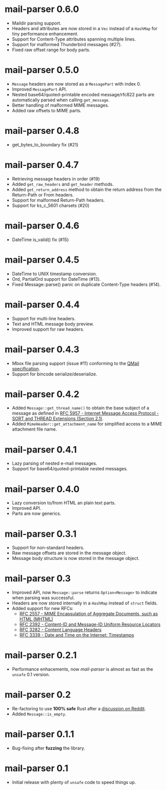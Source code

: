 mail-parser 0.6.0
================================
- Maildir parsing support.
- Headers and attributes are now stored in a `Vec` instead of a `HashMap` for tiny performance enhancement.
- Support for Content-Type attributes spanning multiple lines.
- Support for malformed Thunderbird messages (#27). 
- Fixed raw offset range for body parts.

mail-parser 0.5.0
================================
- `Message` headers are now stored as a `MessagePart` with index 0.
- Improved `MessagePart` API.
- Nested base64/quoted-printable encoded message/rfc822 parts are automatically parsed when calling `get_message`.
- Better handling of malformed MIME messages.
- Added raw offsets to MIME parts.

mail-parser 0.4.8
================================
- get_bytes_to_boundary fix (#21)

mail-parser 0.4.7
================================
- Retrieving message headers in order (#19)
- Added `get_raw_headers` and `get_header` methods.
- Added `get_return_address` method to obtain the return address from the Return-Path or From headers.
- Support for malformed Return-Path headers.
- Support for ks_c_5601 charsets (#20)

mail-parser 0.4.6
================================
- DateTime is_valid() fix (#15)
  
mail-parser 0.4.5
================================
- DateTime to UNIX timestamp conversion.
- Ord, PartialOrd support for DateTime (#13).
- Fixed Message::parse() panic on duplicate Content-Type headers (#14).

mail-parser 0.4.4
================================
- Support for multi-line headers.
- Text and HTML message body preview.
- Improved support for raw headers.

mail-parser 0.4.3
================================
- Mbox file parsing support (issue #11) conforming to the [QMail specification](http://qmail.org/qmail-manual-html/man5/mbox.html).
- Support for bincode serialize/deserialize.

mail-parser 0.4.2
================================
- Added `Message::get_thread_name()` to obtain the base subject of a message as defined in [RFC 5957 - Internet Message Access Protocol - SORT and THREAD Extensions (Section 2.1)](https://datatracker.ietf.org/doc/html/rfc5256#section-2.1).
- Added `MimeHeader::get_attachment_name` for simplified access to a MIME attachment file name.

mail-parser 0.4.1
================================
- Lazy parsing of nested e-mail messages.
- Support for base64/quoted-printable nested messages.

mail-parser 0.4.0
================================
- Lazy conversion to/from HTML an plain text parts.
- Improved API.
- Parts are now generics.

mail-parser 0.3.1
================================
- Support for non-standard headers.
- Raw message offsets are stored in the message object.
- Message body structure is now stored in the message object.

mail-parser 0.3
================================
- Improved API, now `Message::parse` returns `Option<Message>` to indicate when parsing was successful.
- Headers are now stored internally in a `HashMap` instead of `struct` fields.
- Added support for new RFCs:
  - [RFC 2557 - MIME Encapsulation of Aggregate Documents, such as HTML (MHTML)](https://datatracker.ietf.org/doc/html/rfc2557)
  - [RFC 2392 - Content-ID and Message-ID Uniform Resource Locators](https://datatracker.ietf.org/doc/html/rfc2392)
  - [RFC 3282 - Content Language Headers](https://datatracker.ietf.org/doc/html/rfc3282)
  - [RFC 3339 - Date and Time on the Internet: Timestamps](https://datatracker.ietf.org/doc/html/rfc3339)

mail-parser 0.2.1
================================
- Performance enhacements, now *mail-parser* is almost as fast as the `unsafe` 0.1 version.

mail-parser 0.2
================================
- Re-factoring to use **100% safe** Rust after a [discussion on Reddit](https://www.reddit.com/r/rust/comments/qkc5rk/fast_and_robust_email_parsing_library_for_rust/).
- Added `Message::is_empty`.

mail-parser 0.1.1
================================
- Bug-fixing after **fuzzing** the library.

mail-parser 0.1
================================
- Initial release with plenty of `unsafe` code to speed things up.






